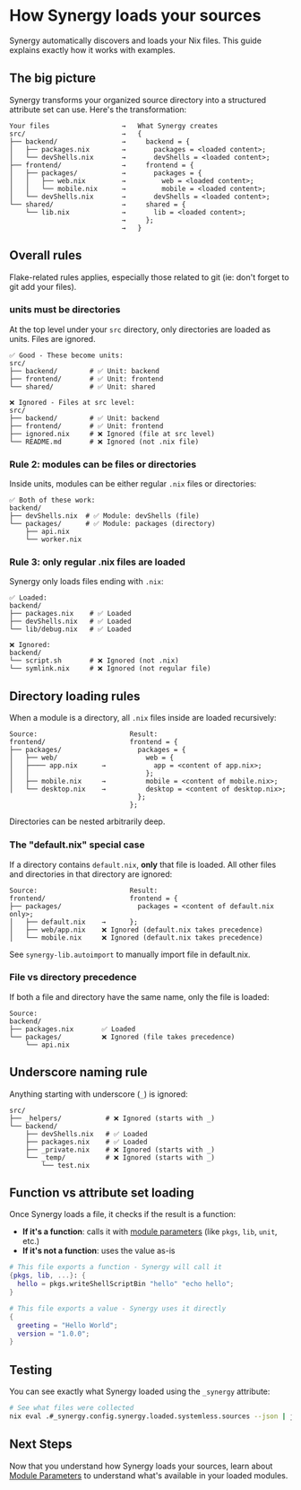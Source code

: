 # How Synergy loads your sources

Synergy automatically discovers and loads your Nix files. This guide explains exactly how it works with examples.

## The big picture

Synergy transforms your organized source directory into a structured attribute set can use. Here's the transformation:

```
Your files                  →   What Synergy creates
src/                        →   {
├── backend/                →     backend = {
│   ├── packages.nix        →       packages = <loaded content>;
│   └── devShells.nix       →       devShells = <loaded content>;
├── frontend/               →     frontend = {
│   ├── packages/           →       packages = {
│   │   ├── web.nix         →         web = <loaded content>;
│   │   └── mobile.nix      →         mobile = <loaded content>;
│   └── devShells.nix       →       devShells = <loaded content>;
└── shared/                 →     shared = {
    └── lib.nix             →       lib = <loaded content>;
                            →     };
                            →   }
```

## Overall rules

Flake-related rules applies, especially those related to git (ie: don't forget to git add your files).

### units must be directories

At the top level under your `src` directory, only directories are loaded as units. Files are ignored.

```
✅ Good - These become units:
src/
├── backend/        # ✅ Unit: backend
├── frontend/       # ✅ Unit: frontend
└── shared/         # ✅ Unit: shared

❌ Ignored - Files at src level:
src/
├── backend/        # ✅ Unit: backend
├── frontend/       # ✅ Unit: frontend
├── ignored.nix     # ❌ Ignored (file at src level)
└── README.md       # ❌ Ignored (not .nix file)
```

### Rule 2: modules can be files or directories

Inside units, modules can be either regular `.nix` files or directories:

```
✅ Both of these work:
backend/
├── devShells.nix  # ✅ Module: devShells (file)
└── packages/      # ✅ Module: packages (directory)
    ├── api.nix
    └── worker.nix
```

### Rule 3: only regular .nix files are loaded

Synergy only loads files ending with `.nix`:

```
✅ Loaded:
backend/
├── packages.nix    # ✅ Loaded
├── devShells.nix   # ✅ Loaded
└── lib/debug.nix   # ✅ Loaded

❌ Ignored:
backend/
└── script.sh       # ❌ Ignored (not .nix)
└── symlink.nix     # ❌ Ignored (not regular file)
```

## Directory loading rules

When a module is a directory, all `.nix` files inside are loaded recursively:

```
Source:                       Result:
frontend/                     frontend = {
├── packages/                   packages = {
│   ├── web/                      web = {
│   ├──── app.nix      →            app = <content of app.nix>;
│   │                             };
│   ├── mobile.nix     →          mobile = <content of mobile.nix>;
│   └── desktop.nix    →          desktop = <content of desktop.nix>;
                                };
                              };
```

Directories can be nested arbitrarily deep.

### The "default.nix" special case

If a directory contains `default.nix`, **only** that file is loaded. All other files and directories in that directory are ignored:

```
Source:                       Result:
frontend/                     frontend = {
├── packages/                   packages = <content of default.nix only>;
│   ├── default.nix    →      };
│   ├── web/app.nix    ❌ Ignored (default.nix takes precedence)
│   └── mobile.nix     ❌ Ignored (default.nix takes precedence)
```

See `synergy-lib.autoimport` to manually import file in default.nix.

### File vs directory precedence

If both a file and directory have the same name, only the file is loaded:

```
Source:
backend/
├── packages.nix       ✅ Loaded
└── packages/          ❌ Ignored (file takes precedence)
    └── api.nix
```

## Underscore naming rule

Anything starting with underscore (`_`) is ignored:

```
src/
├── _helpers/           # ❌ Ignored (starts with _)
└── backend/
    ├── devShells.nix   # ✅ Loaded
    ├── packages.nix    # ✅ Loaded
    ├── _private.nix    # ❌ Ignored (starts with _)
    └── _temp/          # ❌ Ignored (starts with _)
        └── test.nix
```

## Function vs attribute set loading

Once Synergy loads a file, it checks if the result is a function:

- **If it's a function**: calls it with [module parameters](./3_module-parameters.md) (like `pkgs`, `lib`, `unit`, etc.)
- **If it's not a function**: uses the value as-is

```nix
# This file exports a function - Synergy will call it
{pkgs, lib, ...}: {
  hello = pkgs.writeShellScriptBin "hello" "echo hello";
}

# This file exports a value - Synergy uses it directly
{
  greeting = "Hello World";
  version = "1.0.0";
}
```

## Testing

You can see exactly what Synergy loaded using the `_synergy` attribute:

```bash
# See what files were collected
nix eval .#_synergy.config.synergy.loaded.systemless.sources --json | jq .
```

## Next Steps

Now that you understand how Synergy loads your sources, learn about [Module Parameters](./3_module-parameters.md) to understand what's available in your loaded modules.
